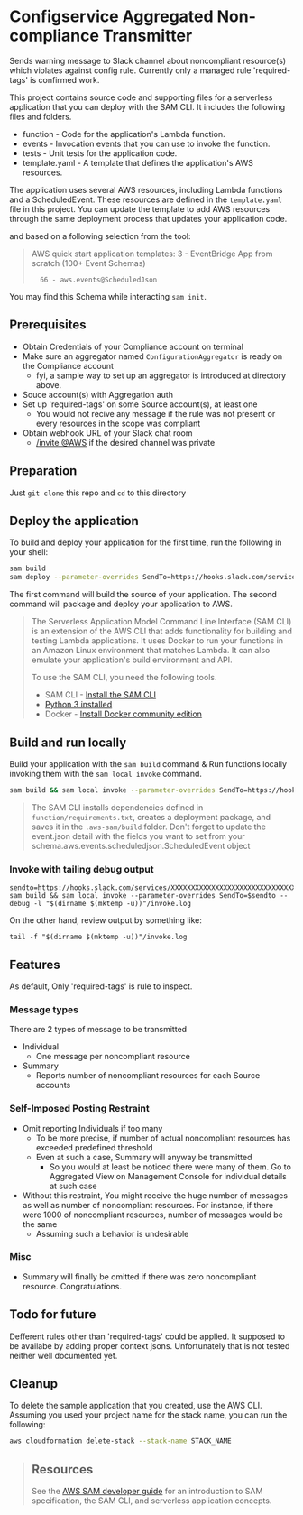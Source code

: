 # Configservice Aggregated Non-compliance Transmitter

Sends warning message to Slack channel about noncompliant resource(s) which violates against config rule. Currently only a managed rule 'required-tags' is confirmed work.

This project contains source code and supporting files for a serverless application that you can deploy with the SAM CLI. It includes the following files and folders.

- function - Code for the application's Lambda function.
- events - Invocation events that you can use to invoke the function.
- tests - Unit tests for the application code.
- template.yaml - A template that defines the application's AWS resources.

The application uses several AWS resources, including Lambda functions and a ScheduledEvent. These resources are defined in the `template.yaml` file in this project. You can update the template to add AWS resources through the same deployment process that updates your application code.

and based on a following selection from the tool:

>
> AWS quick start application templates:
>         3 - EventBridge App from scratch (100+ Event Schemas)
>
>       66 - aws.events@ScheduledJson

You may find this Schema while interacting `sam init`.

## Prerequisites

- Obtain Credentials of your Compliance account on terminal
- Make sure an aggregator named `ConfigurationAggregator` is ready on the Compliance account
  - fyi, a sample way to set up an aggregator is introduced at directory above.
- Souce account(s) with Aggregation auth
- Set up 'required-tags' on some Source account(s), at least one
  - You would not recive any message if the rule was not present or every resources in the scope was compliant
- Obtain webhook URL of your Slack chat room
  - [/invite @AWS](https://docs.aws.amazon.com/chatbot/latest/adminguide/getting-started.html#chat-client-setup) if the desired channel was private

## Preparation

Just `git clone` this repo and `cd` to this directory

## Deploy the application

To build and deploy your application for the first time, run the following in your shell:

```bash
sam build
sam deploy --parameter-overrides SendTo=https://hooks.slack.com/services/XXXXXXXXXXXXXXXXXXXXXXXXXXXXXXXXXXXXXXXXXXXXXX --resolve-s3
```

The first command will build the source of your application. The second command will package and deploy your application to AWS.

> The Serverless Application Model Command Line Interface (SAM CLI) is an extension of the AWS CLI that adds functionality for building and testing Lambda applications. It uses Docker to run your functions in an Amazon Linux environment that matches Lambda. It can also emulate your application's build environment and API.
> 
> To use the SAM CLI, you need the following tools.
> 
> * SAM CLI - [Install the SAM CLI](https://docs.aws.amazon.com/serverless-application-model/latest/developerguide/serverless-sam-cli-install.html)
> * [Python 3 installed](https://www.python.org/downloads/)
> * Docker - [Install Docker community edition](https://hub.docker.com/search/?type=edition&offering=community)

## Build and run locally

Build your application with the `sam build` command & Run functions locally invoking them with the `sam local invoke` command.

```bash
sam build && sam local invoke --parameter-overrides SendTo=https://hooks.slack.com/services/XXXXXXXXXXXXXXXXXXXXXXXXXXXXXXXXXXXXXXXXXXXXXX
```

> The SAM CLI installs dependencies defined in `function/requirements.txt`, creates a deployment package, and saves it in the `.aws-sam/build` folder.
> Don't forget to update the event.json detail with the fields you want to set from your schema.aws.events.scheduledjson.ScheduledEvent object

### Invoke with tailing debug output

```
sendto=https://hooks.slack.com/services/XXXXXXXXXXXXXXXXXXXXXXXXXXXXXXXXXXXXXXXXXXXXXX
sam build && sam local invoke --parameter-overrides SendTo=$sendto --debug -l "$(dirname $(mktemp -u))"/invoke.log
```

On the other hand, review output by something like:

`tail -f "$(dirname $(mktemp -u))"/invoke.log`

## Features

As default, Only 'required-tags' is rule to inspect.

### Message types

There are 2 types of message to be transmitted

- Individual
  - One message per noncompliant resource
- Summary
  - Reports number of noncompliant resources for each Source accounts


### Self-Imposed Posting Restraint

- Omit reporting Individuals if too many
  - To be more precise, if number of actual noncompliant resources has exceeded predefined threshold
  - Even at such a case, Summary will anyway be transmitted
    - So you would at least be noticed there were many of them. Go to Aggregated View on Management Console for individual details at such case
- Without this restraint, You might receive the huge number of messages as well as number of noncompliant resources. For instance, if there were 1000 of noncompliant resources, number of messages would be the same
  - Assuming such a behavior is undesirable

### Misc

- Summary will finally be omitted if there was zero noncompliant resource. Congratulations.

## Todo for future

Defferent rules other than 'required-tags' could be applied.
It supposed to be availabe by adding proper context jsons.
Unfortunately that is not tested neither well documented yet.

## Cleanup

To delete the sample application that you created, use the AWS CLI. Assuming you used your project name for the stack name, you can run the following:

```bash
aws cloudformation delete-stack --stack-name STACK_NAME
```

> ## Resources
> 
> See the [AWS SAM developer guide](https://docs.aws.amazon.com/serverless-application-model/latest/developerguide/what-is-sam.html) for an introduction to SAM specification, the SAM CLI, and serverless application concepts.
